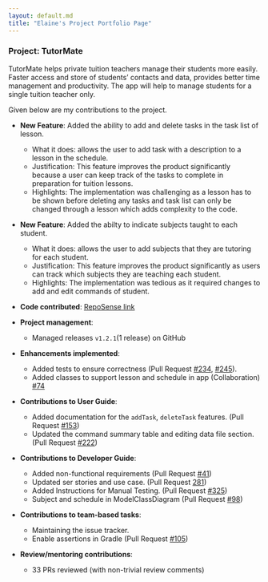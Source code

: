 ```yaml
---
layout: default.md
title: "Elaine's Project Portfolio Page"
---
```


### Project: TutorMate

TutorMate helps private tuition teachers manage their students more easily. Faster access and store of students’ contacts and data, provides better time management and productivity. The app will help to manage students for a single tuition teacher only.

Given below are my contributions to the project.

* **New Feature**: Added the ability to add and delete tasks in the task list of lesson.
  * What it does: allows the user to add task with a description to a lesson in the schedule.
  * Justification: This feature improves the product significantly because a user can keep track of the tasks to complete in preparation for tuition lessons.
  * Highlights: The implementation was challenging as a lesson has to be shown before deleting any tasks and task list can only be changed through a lesson which adds complexity to the code.
  
* **New Feature**: Added the abilty to indicate subjects taught to each student.
  * What it does: allows the user to add subjects that they are tutoring for each student.
  * Justification: This feature improves the product significantly as users can track which subjects they are teaching each student.
  * Highlights: The implementation was tedious as it required changes to add and edit commands of student. 

* **Code contributed**: [RepoSense link](https://nus-cs2103-ay2324s1.github.io/tp-dashboard/?search=elaineshijie&breakdown=true)

* **Project management**:
    * Managed releases `v1.2.1`(1 release) on GitHub

* **Enhancements implemented**:
    * Added tests to ensure correctness (Pull Request [#234](https://github.com/AY2324S1-CS2103T-T11-3/tp/pull/234), [#245](https://github.com/AY2324S1-CS2103T-T11-3/tp/pull/245)).
    * Added classes to support lesson and schedule in app (Collaboration) [#74](https://github.com/AY2324S1-CS2103T-T11-3/tp/pull/74)

* **Contributions to User Guide**:
    * Added documentation for the `addTask`, `deleteTask` features. (Pull Request [#153](https://github.com/AY2324S1-CS2103T-T11-3/tp/pull/153))
    * Updated the command summary table and editing data file section. (Pull Request [#222](https://github.com/AY2324S1-CS2103T-T11-3/tp/pull/222))

* **Contributions to Developer Guide**:
    * Added non-functional requirements (Pull Request [#41](https://github.com/AY2324S1-CS2103T-T11-3/tp/pull/41))
    * Updated ser stories and use case. (Pull Request [281](https://github.com/AY2324S1-CS2103T-T11-3/tp/pull/281))
    * Added Instructions for Manual Testing. (Pull Request [#325](https://github.com/AY2324S1-CS2103T-T11-3/tp/pull/325))
    * Subject and schedule in ModelClassDiagram (Pull Request [#98](https://github.com/AY2324S1-CS2103T-T11-3/tp/pull/98))

* **Contributions to team-based tasks**:
    * Maintaining the issue tracker.
    * Enable assertions in Gradle (Pull Request [#105](https://github.com/AY2324S1-CS2103T-T11-3/tp/pull/105))

* **Review/mentoring contributions**:
    * 33 PRs reviewed (with non-trivial review comments)

